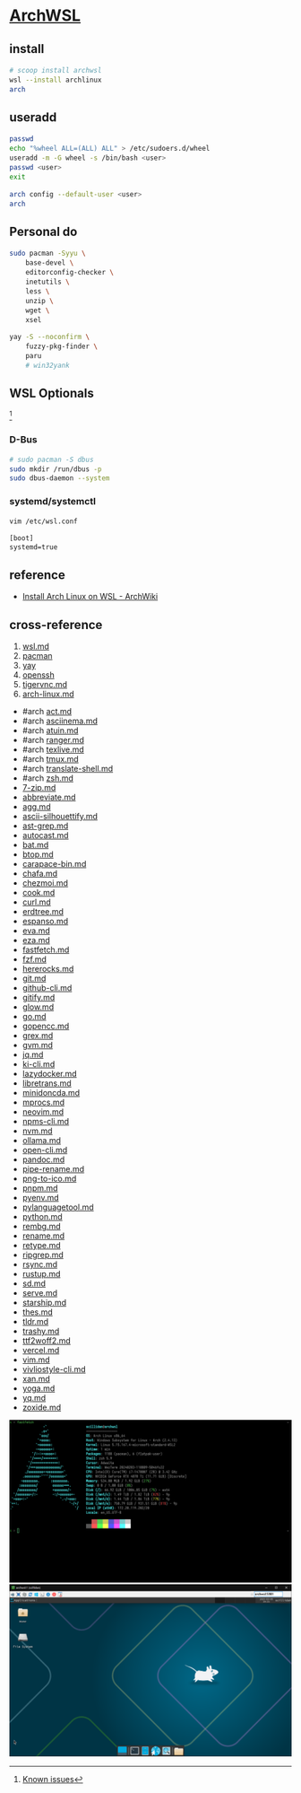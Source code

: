 # [ArchWSL](https://github.com/yuk7/ArchWSL)

## install

```sh
# scoop install archwsl
wsl --install archlinux
arch
```

## useradd

```sh
passwd
echo "%wheel ALL=(ALL) ALL" > /etc/sudoers.d/wheel
useradd -m -G wheel -s /bin/bash <user>
passwd <user>
exit
```

```sh
arch config --default-user <user>
arch
```

## Personal do

```sh
sudo pacman -Syyu \
	base-devel \
	editorconfig-checker \
	inetutils \
	less \
	unzip \
	wget \
	xsel
```

```sh
yay -S --noconfirm \
	fuzzy-pkg-finder \
	paru
	# win32yank
```

## WSL Optionals

[^1]

### D-Bus

```sh
# sudo pacman -S dbus
sudo mkdir /run/dbus -p
sudo dbus-daemon --system
```

### systemd/systemctl

```sh
vim /etc/wsl.conf
```

```
[boot]
systemd=true
```

## reference

- [Install Arch Linux on WSL - ArchWiki](https://wiki.archlinux.org/title/Install_Arch_Linux_on_WSL)

## cross-reference

1. [wsl.md](/os/windows/wsl.md)
2. [pacman](bin/_arch/pacman.md)
3. [yay](bin/_arch/yay.md)
4. [openssh](bin/_arch/openssh.md)
5. [tigervnc.md](/opt/_arch/tigervnc.md)
6. [arch-linux.md](/os/arch/arch-linux.md)

- #arch [act.md](/bin/_arch/act.md)
- #arch [asciinema.md](/bin/_arch/asciinema.md)
- #arch [atuin.md](/bin/_arch/atuin.md)
- #arch [ranger.md](/bin/_arch/ranger.md)
- #arch [texlive.md](/bin/_arch/texlive.md)
- #arch [tmux.md](/bin/_arch/tmux/tmux.md)
- #arch [translate-shell.md](/bin/_arch/translate-shell.md)
- #arch [zsh.md](/bin/_arch/zsh/zsh.md)
- [7-zip.md](/bin/7-zip.md)
- [abbreviate.md](/bin/abbreviate.md)
- [agg.md](/bin/agg.md)
- [ascii-silhouettify.md](/bin/ascii-silhouettify.md)
- [ast-grep.md](/bin/ast-grep.md)
- [autocast.md](/bin/autocast.md)
- [bat.md](/bin/bat.md)
- [btop.md](/bin/btop.md)
- [carapace-bin.md](/bin/carapace-bin.md)
- [chafa.md](/bin/chafa.md)
- [chezmoi.md](/bin/chezmoi.md)
- [cook.md](/bin/cook.md)
- [curl.md](/bin/curl.md)
- [erdtree.md](/bin/erdtree.md)
- [espanso.md](/opt/espanso.md)
- [eva.md](/bin/eva.md)
- [eza.md](/bin/eza.md)
- [fastfetch.md](/bin/fastfetch.md)
- [fzf.md](/bin/fzf.md)
- [hererocks.md](/lib/lua/hererocks.md)
- [git.md](/bin/git/git.md)
- [github-cli.md](/bin/github-cli/github-cli.md)
- [gitify.md](/opt/gitify.md)
- [glow.md](/bin/glow.md)
- [go.md](/lib/go/go.md)
- [gopencc.md](/bin/gopencc.md)
- [grex.md](/bin/grex.md)
- [gvm.md](/lib/go/gvm.md)
- [jq.md](/bin/jq.md)
- [ki-cli.md](/bin/ki-cli.md)
- [lazydocker.md](/bin/lazydocker.md)
- [libretrans.md](/bin/libretrans.md)
- [minidoncda.md](/lib/python/miniconda.md)
- [mprocs.md](/bin/mprocs.md)
- [neovim.md](/bin/neovim/neovim.md)
- [npms-cli.md](/bin/npms-cli.md)
- [nvm.md](/lib/nodejs/nvm.md)
- [ollama.md](/bin/ollama.md)
- [open-cli.md](/bin/open-cli.md)
- [pandoc.md](/bin/pandoc.md)
- [pipe-rename.md](/bin/pipe-rename.md)
- [png-to-ico.md](/bin/png-to-ico.md)
- [pnpm.md](/lib/nodejs/pnpm.md)
- [pyenv.md](/lib/python/pyenv.md)
- [pylanguagetool.md](/bin/pylanguagetool.md)
- [python.md](/lib/python/python.md)
- [rembg.md](/bin/rembg.md)
- [rename.md](/bin/rename.md)
- [retype.md](/Web/retype.md)
- [ripgrep.md](/bin/ripgrep.md)
- [rsync.md](/bin/rsync.md)
- [rustup.md](/lib/rust/rustup.md)
- [sd.md](/bin/sd.md)
- [serve.md](/bin/serve.md)
- [starship.md](/bin/starship.md)
- [thes.md](/bin/thes.md)
- [tldr.md](/bin/tldr.md)
- [trashy.md](/bin/trashy.md)
- [ttf2woff2.md](/bin/ttf2woff2.md)
- [vercel.md](/bin/vercel.md)
- [vim.md](/bin/vim/vim.md)
- [vivliostyle-cli.md](/bin/vivliostyle-cli.md)
- [xan.md](/bin/xan.md)
- [yoga.md](/bin/yoga.md)
- [yq.md](/bin/yq.md)
- [zoxide.md](/bin/zoxide.md)

[^1]: [Known issues](https://wsldl-pg.github.io/ArchW-docs/Known-issues/)

![archwsl_01](/_image/os/archwsl_01.png)
![archwsl_02](/_image/os/archwsl_02.png)
